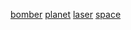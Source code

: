 [bomber](http://opengameart.org/content/muffled-distant-explosion)
[planet](http://opengameart.org/content/chunky-explosion)
[laser](http://opengameart.org/content/laser-fire)
[space](http://opengameart.org/content/techno-space)
